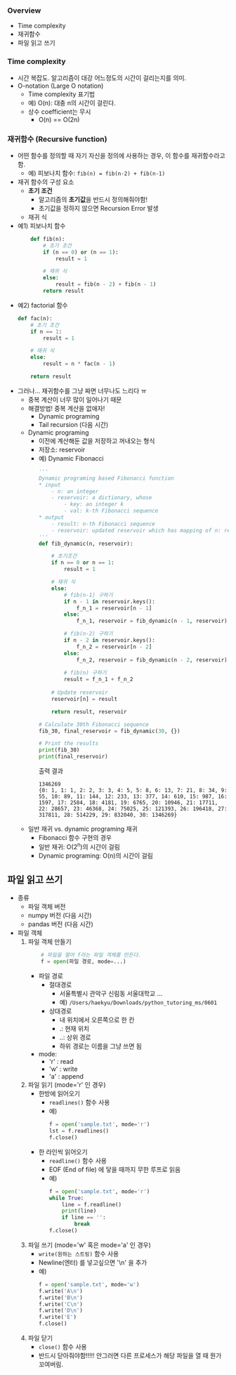 ### Overview
- Time complexity
- 재귀함수
- 파일 읽고 쓰기

### Time complexity
- 시간 복잡도. 알고리즘이 대강 어느정도의 시간이 걸리는지를 의미.
- O-notation (Large O notation)
    - Time complexity 표기법
    - 예) O(n): 대충 n의 시간이 걸린다.
    - 상수 coefficient는 무시
        - O(n) == O(2n)


### 재귀함수 (Recursive function)
- 어떤 함수를 정의할 때 자기 자신을 정의에 사용하는 경우, 이 함수를 재귀함수라고 함.
    - 예) 피보나치 함수: `fib(n) = fib(n-2) + fib(n-1)`
- 재귀 함수의 구성 요소
    - **초기 조건**
        - 알고리즘의 **초기값**을 반드시 정의해줘야함!
        - 초기값을 정하지 않으면 Recursion Error 발생
    - 재귀 식
- 예1) 피보나치 함수
    ```python
        def fib(n):
            # 초기 조건
            if (n == 0) or (n == 1):
                result = 1

            # 재귀 식
            else:
                result = fib(n - 2) + fib(n - 1)
            return result
    ```
- 예2) factorial 함수
    ```python
    def fac(n):
        # 초기 조건
        if n == 1:
            result = 1

        # 재귀 식
        else:
            result = n * fac(n - 1)

        return result
    ```
- 그러나... 재귀함수를 그냥 짜면 너무나도 느리다 ㅠ
    - 중복 계산이 너무 많이 일어나기 때문
    - 해결방법! 중복 계산을 없애자!
        - Dynamic programing
        - Tail recursion (다음 시간)
    - Dynamic programing
        - 이전에 계산해둔 값을 저장하고 꺼내오는 형식
        - 저장소: reservoir
        - 예) Dynamic Fibonacci
            ```python
            '''
            Dynamic programing based Fibonacci function
            * input
                - n: an integer
                - reservoir: a dictionary, whose
                    - key: an integer k
                    - val: k-th Fibonacci sequence
            * output
                - result: n-th Fibonacci sequence
                - reservoir: updated reservoir which has mapping of n: result.
            '''
            def fib_dynamic(n, reservoir):

                # 초기조건
                if n == 0 or n == 1:
                    result = 1

                # 재귀 식
                else:
                    # fib(n-1) 구하기
                    if n - 1 in reservoir.keys():
                        f_n_1 = reservoir[n - 1]
                    else:
                        f_n_1, reservoir = fib_dynamic(n - 1, reservoir)

                    # fib(n-2) 구하기
                    if n - 2 in reservoir.keys():
                        f_n_2 = reservoir[n - 2]
                    else:
                        f_n_2, reservoir = fib_dynamic(n - 2, reservoir)
                    
                    # fib(n) 구하기
                    result = f_n_1 + f_n_2
                
                # Update reservoir
                reservoir[n] = result

                return result, reservoir

            # Calculate 30th Fibonacci sequence
            fib_30, final_reservoir = fib_dynamic(30, {})

            # Print the results
            print(fib_30)
            print(final_reservoir)
            ```
            출력 결과
            ```
            1346269
            {0: 1, 1: 1, 2: 2, 3: 3, 4: 5, 5: 8, 6: 13, 7: 21, 8: 34, 9: 55, 10: 89, 11: 144, 12: 233, 13: 377, 14: 610, 15: 987, 16: 1597, 17: 2584, 18: 4181, 19: 6765, 20: 10946, 21: 17711, 22: 28657, 23: 46368, 24: 75025, 25: 121393, 26: 196418, 27: 317811, 28: 514229, 29: 832040, 30: 1346269}
            ```
    - 일반 재귀 vs. dynamic programing 재귀
        - Fibonacci 함수 구현의 경우
        - 일반 재귀: O(2<sup>n</sup>)의 시간이 걸림
        - Dynamic programing: O(n)의 시간이 걸림


## 파일 읽고 쓰기
- 종류
    - 파일 객체 버전 
    - numpy 버전 (다음 시간)
    - pandas 버전 (다음 시간)
- 파일 객체
    1. 파일 객체 만들기
        ```python
            # 파일을 열어 f라는 파일 객체를 만든다.
            f = open(파일 경로, mode=...)
        ```
        - 파일 경로 
            - 절대경로
                - 서울특별시 관악구 신림동 서울대학교 ...
                - 예) `/Users/haekyu/Downloads/python_tutoring_ms/0601`
            - 상대경로
                - 내 위치에서 오른쪽으로 한 칸
                - .: 현재 위치
                - ..: 상위 경로
                - 하위 경로는 이름을 그냥 쓰면 됨
        - mode: 
            - 'r' : read
            - 'w' : write
            - 'a' : append
    2. 파일 읽기 (mode='r' 인 경우)
        - 한방에 읽어오기
            - `readlines()` 함수 사용
            - 예)
                ```python
                f = open('sample.txt', mode='r')
                lst = f.readlines()
                f.close()
                ```
        - 한 라인씩 읽어오기
            - `readline()` 함수 사용
            - EOF (End of file) 에 닿을 때까지 무한 루프로 읽음
            - 예)
                ```python
                f = open('sample.txt', mode='r')
                while True:
                    line = f.readline()
                    print(line)
                    if line == '':
                        break
                f.close()
                ```
    3. 파일 쓰기 (mode='w' 혹은 mode='a' 인 경우)
        - `write(원하는 스트링)` 함수 사용
        - Newline(엔터) 를 넣고싶으면 '\n' 을 추가
        - 예)
            ```python
            f = open('sample.txt', mode='w')
            f.write('A\n')
            f.write('B\n')
            f.write('C\n')
            f.write('D\n')
            f.write('E')
            f.close()
            ```
    4. 파일 닫기
        - `close()` 함수 사용
        - 반드시 닫아줘야함!!!!! 안그러면 다른 프로세스가 해당 파일을 열 때 뭔가 꼬여버림.


